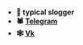 #
- 🦂<b>  typical slogger <b/> <br />
- 🕷 [Telegram](https://t.me/qwmnip) <br />
- 🕸 [Vk](https://vk.com/mmmmmmet) <br />
##
